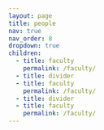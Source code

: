 ```yaml
---
layout: page
title: people
nav: true
nav_order: 8
dropdown: true
children:
  - title: faculty
    permalink: /faculty/
  - title: divider
  - title: faculty
    permalink: /faculty/
  - title: divider
  - title: faculty
    permalink: /faculty/
---
```

